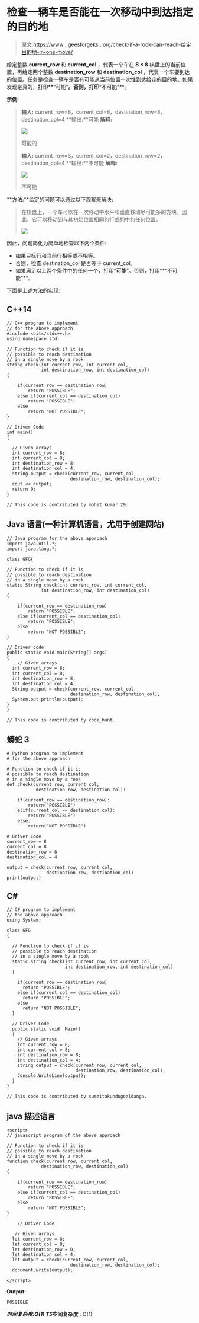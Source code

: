 # 检查一辆车是否能在一次移动中到达指定的目的地

> 原文:[https://www . geesforgeks . org/check-if-a-rook-can-reach-给定目的地-in-one-move/](https://www.geeksforgeeks.org/check-if-a-rook-can-reach-the-given-destination-in-a-single-move/)

给定整数 **current_row** 和 **current_col** ，代表一个车在 **8 × 8** 棋盘上的当前位置，再给定两个整数 **destination_row** 和 **destination_col** ，代表一个车要到达的位置。任务是检查一辆车是否有可能从当前位置一次性到达给定的目的地。如果发现是真的，打印**“可能”**。否则，打印**“不可能”**。

**示例:**

> **输入:** current_row=8，current_col=8，destination_row=8，destination_col=4
> **输出:**可能
> **解释:**
> 
> [![](img/953900f74f66c1d632e96227a5619843.png)](https://media.geeksforgeeks.org/wp-content/uploads/20200828142418/IMG20200828WA0005-300x295.jpg)
> 
> 可能的
> 
> **输入:** current_row=3，current_col=2，destination_row=2，destination_col=4
> **输出:**不可能
> **解释:**
> 
> [![](img/d1373b4cbc7d02a7fd1d48a10e29f3f2.png)](https://media.geeksforgeeks.org/wp-content/uploads/20200828143415/IMG20200828WA0005-300x295.jpg)
> 
> 不可能

**方法:**给定的问题可以通过以下观察来解决:

> 在棋盘上，一个车可以在一次移动中水平和垂直移动尽可能多的方块。因此，它可以移动到与其初始位置相同的行或列中的任何位置。
> 
> [![](img/6d089b442ab53840b44e0b802b3a8e56.png)](https://media.geeksforgeeks.org/wp-content/uploads/20200828123950/IMG20200828WA0004-300x296.jpg)

因此，问题简化为简单地检查以下两个条件:

*   如果目标行和当前行相等或不相等。
*   否则，检查 destination_col 是否等于 current_col。
*   如果满足以上两个条件中的任何一个，打印“**可能**”。否则，打印**“不可能”**。

下面是上述方法的实现:

## C++14

```
// C++ program to implement
// for the above approach
#include <bits/stdc++.h>
using namespace std;

// Function to check if it is
// possible to reach destination
// in a single move by a rook
string check(int current_row, int current_col,
             int destination_row, int destination_col)
{

    if(current_row == destination_row)
        return "POSSIBLE";
    else if(current_col == destination_col)
        return "POSSIBLE";
    else
        return "NOT POSSIBLE";
}

// Driver Code
int main()
{

  // Given arrays
  int current_row = 8;
  int current_col = 8;
  int destination_row = 8;
  int destination_col = 4;
  string output = check(current_row, current_col,
                        destination_row, destination_col);
  cout << output;
  return 0;
}

// This code is contributed by mohit kumar 29.
```

## Java 语言(一种计算机语言，尤用于创建网站)

```
// Java program for the above approach
import java.util.*;
import java.lang.*;

class GFG{

// Function to check if it is
// possible to reach destination
// in a single move by a rook
static String check(int current_row, int current_col,
             int destination_row, int destination_col)
{

    if(current_row == destination_row)
        return "POSSIBLE";
    else if(current_col == destination_col)
        return "POSSIBLE";
    else
        return "NOT POSSIBLE";
}

// Driver code
public static void main(String[] args)
{
    // Given arrays
  int current_row = 8;
  int current_col = 8;
  int destination_row = 8;
  int destination_col = 4;
  String output = check(current_row, current_col,
                        destination_row, destination_col);
  System.out.println(output);
}
}

// This code is contributed by code_hunt.
```

## 蟒蛇 3

```
# Python program to implement
# for the above approach

# Function to check if it is
# possible to reach destination
# in a single move by a rook
def check(current_row, current_col,
           destination_row, destination_col):

    if(current_row == destination_row):
        return("POSSIBLE")
    elif(current_col == destination_col):
        return("POSSIBLE")
    else:
        return("NOT POSSIBLE")

# Driver Code
current_row = 8
current_col = 8
destination_row = 8
destination_col = 4

output = check(current_row, current_col,
               destination_row, destination_col)
print(output)
```

## C#

```
// C# program to implement
// the above approach
using System;

class GFG
{

  // Function to check if it is
  // possible to reach destination
  // in a single move by a rook
  static string check(int current_row, int current_col,
                      int destination_row, int destination_col)
  {

    if(current_row == destination_row)
      return "POSSIBLE";
    else if(current_col == destination_col)
      return "POSSIBLE";
    else
      return "NOT POSSIBLE";
  }

  // Driver Code
  public static void  Main()
  {
    // Given arrays
    int current_row = 8;
    int current_col = 8;
    int destination_row = 8;
    int destination_col = 4;
    string output = check(current_row, current_col,
                          destination_row, destination_col);
    Console.WriteLine(output);
  }
}

// This code is contributed by susmitakundugoaldanga.
```

## java 描述语言

```
<script>
// javascript program of the above approach

// Function to check if it is
// possible to reach destination
// in a single move by a rook
function check(current_row, current_col,
             destination_row, destination_col)
{

    if(current_row == destination_row)
        return "POSSIBLE";
    else if(current_col == destination_col)
        return "POSSIBLE";
    else
        return "NOT POSSIBLE";
}

    // Driver Code

   // Given arrays
  let current_row = 8;
  let current_col = 8;
  let destination_row = 8;
  let destination_col = 4;
  let output = check(current_row, current_col,
                        destination_row, destination_col);
  document.write(output);

</script>
```

**Output:** 

```
POSSIBLE
```

***时间复杂度:**O(1)*
T5**空间复杂度** : O(1)